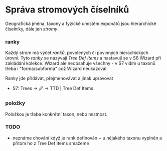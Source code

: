 # Správa stromových číselníků
Geografická jména, taxony a fyzické umístění exponátů jsou hierarchické číselníky, dále jen *stromy*.

### ranky
Každý strom má výčet *ranků*, povolených či povinných hierachických úrovní. Tyto *ranky* se nazývají *Tree Def Items* a nastavují se v S6 Wizard při zakládání kolekce. Wizard ale neobsahuje všechny - v S7 vidím u taxonů třeba i "forma/subforma" což Wizard neukazoval. 

Ranky jde přidávat, přejmenovávat a jinak upravovat
* S7: Trees -> 🖉 -> TTD | Tree Def Items

### položky
Položkou je třeba konkrétní taxon, nebo místnost. 

### TODO
* neznáme chování když je rank definován + u nějakého taxonu vyplněn a přitom ho z Tree Def Items smažeme